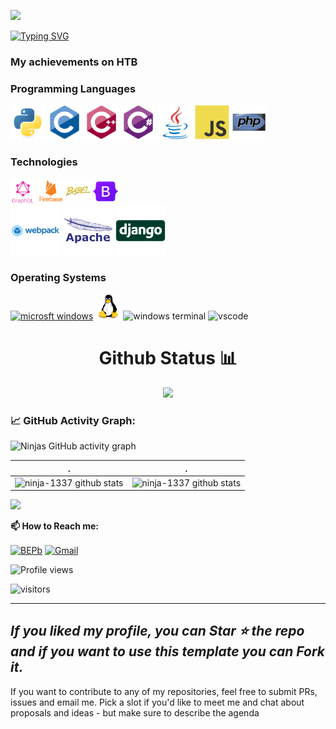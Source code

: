 ![](./src/header_.png)

[![Typing SVG](https://readme-typing-svg.herokuapp.com?color=%2336BCF7&center=true&vCenter=true&width=600&lines=Hi+there+👋,+I+am+Ninja;+Welcome+to+My+GitHub+Profile!;Over+4+years+of+programming+experience;Always+learning+new+things+;Penetration+testing;BlockChain+Developer)](https://git.io/typing-svg)

### My achievements on HTB

<h3 align="left">Programming Languages</h3>
<p align="left"> 
  <img src="https://github.com/devicons/devicon/blob/master/icons/python/python-original.svg" alt="python" width="55" height="55"/></a>
  <img src="https://github.com/devicons/devicon/blob/master/icons/c/c-original.svg" alt="c" width="55" height="55"/></a>
   <img src="https://raw.githubusercontent.com/devicons/devicon/master/icons/cplusplus/cplusplus-original.svg" alt="c" width="55" height="55"/></a>
   <img src="https://raw.githubusercontent.com/devicons/devicon/master/icons/csharp/csharp-original.svg" alt="c" width="55" height="55"/></a>
  <img src="https://github.com/devicons/devicon/blob/master/icons/java/java-original.svg" alt="java" width="55" height="55"/></a>
  <img src="https://github.com/devicons/devicon/blob/master/icons/javascript/javascript-original.svg" alt="javascript" width="55" height="55"/></a>
  <img src="https://raw.githubusercontent.com/devicons/devicon/master/icons/php/php-original.svg" alt="javascript" width="55" height="55"/></a>



<h3 align="left">Technologies</h3>
<p align="left"> 
  <img src="https://raw.githubusercontent.com/devicons/devicon/master/icons/graphql/graphql-plain-wordmark.svg" alt="javascript" width="40" height="40"/></a> 
    <img src="https://raw.githubusercontent.com/devicons/devicon/master/icons/firebase/firebase-plain-wordmark.svg" alt="javascript" width="40" height="40"/></a> 
    <img src="https://raw.githubusercontent.com/devicons/devicon/master/icons/babel/babel-original.svg" alt="javascript" width="40" height="40"/></a> 
  <img src="https://raw.githubusercontent.com/devicons/devicon/master/icons/bootstrap/bootstrap-original.svg" alt="javascript" width="40" height="40"/></a> 


  <br>
  <img src="https://raw.githubusercontent.com/devicons/devicon/master/icons/webpack/webpack-original-wordmark.svg" alt="webpack" width="80" height="80"/></a>
   <img src="https://raw.githubusercontent.com/devicons/devicon/master/icons/apache/apache-line-wordmark.svg" alt="webpack" width="80" height="80"/></a>
 <img src="https://raw.githubusercontent.com/devicons/devicon/master/icons/django/django-original.svg" alt="webpack" width="80" height="80"/></a>



<h3 align="left">Operating Systems</h3>
<p align="left"> 
  <a href="https://www.microsoft.com/en-us/windows">
  <img src="https://img.icons8.com/color/48/000000/mac-os-logo.png" alt="microsft windows" width="40" height="40"/></a>
  <img src="https://raw.githubusercontent.com/devicons/devicon/master/icons/linux/linux-original.svg" alt="Linux" width="40" height="40"/></a>
  <img src="https://upload.wikimedia.org/wikipedia/commons/0/01/Windows_Terminal_Logo_256x256.png" alt="windows terminal" width="40" height="40"/>
  <img src="https://img.icons8.com/color/48/000000/visual-studio-code-2019.png" alt="vscode" width="40" height="40"/>


<h1 align="center">Github Status 📊</h1>
<p align="center">
  <img width="600em" src="https://github-profile-summary-cards.vercel.app/api/cards/profile-details?username=ninja-1337&theme=github_dark" />
</p>


<!--   GitHub stats graph -->
### 📈 GitHub Activity Graph:
![Ninjas GitHub activity graph](https://activity-graph.herokuapp.com/graph?username=ninja-1337&hide_border=true&theme=redical)

 . | .
--- | --- 
![ninja-1337 github stats](https://github-readme-stats.vercel.app/api?username=ninja-1337&show_icons=true&theme=radical&include_all_commits=true) | ![ninja-1337 github stats](https://github-readme-stats.vercel.app/api/top-langs/?username=ninja-1337&theme=radical&layout=compact)

<img src="https://github-readme-streak-stats.herokuapp.com/?user=ninja-1337"></img>


**📫 How to Reach me:**
<p align="left">
<a href="https://twitter.com/noname85071193" target="blank"><img align="center" src="https://raw.githubusercontent.com/BEPb/BEPb/master/assets/twitter.svg" alt="BEPb" height="30" width="30" /></a>
<a href="mailto:@gmail.com" target="blank"><img align="center" src="https://raw.githubusercontent.com/BEPb/BEPb/master/assets/gmail.svg" alt="Gmail" height="30" width="30" /></a>

</p>



![Profile views](https://gpvc.arturio.dev/ninja-1337)

<p align="left">
<img src="https://visitor-badge.laobi.icu/badge?page_id=ninja-1337.ninja-1337" alt="visitors"/>
</p>


---
  *If you liked my profile, you can Star ⭐ the repo and if you want to use this template you can Fork it.*
---


If you want to contribute to any of my repositories, feel free to submit PRs, issues and email me. Pick a slot if you'd like to meet me and chat about proposals and ideas - but make sure to describe the agenda
  
